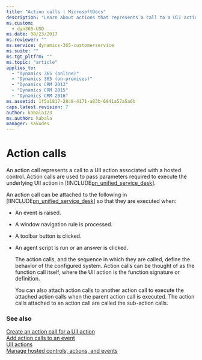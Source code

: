 ```yaml
---
title: "Action calls | MicrosoftDocs"
description: "Learn about actions that represents a call to a UII action associated with a hosted control. Action calls are used to pass parameters required to execute the underlying UII action in Unified Service Desk."
ms.custom:
  - dyn365-USD
ms.date: 08/23/2017
ms.reviewer: ""
ms.service: dynamics-365-customerservice
ms.suite: ""
ms.tgt_pltfrm: ""
ms.topic: "article"
applies_to: 
  - "Dynamics 365 (online)"
  - "Dynamics 365 (on-premises)"
  - "Dynamics CRM 2013"
  - "Dynamics CRM 2015"
  - "Dynamics CRM 2016"
ms.assetid: 1f5a1817-28c8-4171-a83b-6941a57a5a6b
caps.latest.revision: 7
author: kabala123
ms.author: kabala
manager: sakudes
---
```

# Action calls
An action call represents a call to a UII action associated with a hosted control. Action calls are used to pass parameters required to execute the underlying UII action in [!INCLUDE[pn_unified_service_desk](../includes/pn-unified-service-desk.md)].  
  
 An action call can be attached to the following in [!INCLUDE[pn_unified_service_desk](../includes/pn-unified-service-desk.md)] so that they are executed when:  
  
- An event is raised.  
  
- A window navigation rule is processed.  
  
- A toolbar button is clicked.  
  
- An agent script is run or an answer is clicked.  
  
  The action calls, and the sequence in which they are called, define the behavior of the configured system. Action calls can be thought of as the function call itself, where the UII action is the function signature or definition.  
  
  You can also attach action calls to another action call to execute the attached action calls when the parent action call is executed. The action calls attached to an action call are called the sub-action calls.  
  
### See also  
 [Create an action call for a UII action](../unified-service-desk/create-action-call-uii-action.md)   
 [Add action calls to an event](../unified-service-desk/add-action-calls-event.md)   
 [UII actions](../unified-service-desk/uii-actions.md)   
 [Manage hosted controls, actions, and events](../unified-service-desk/manage-hosted-controls-actions-events.md)
